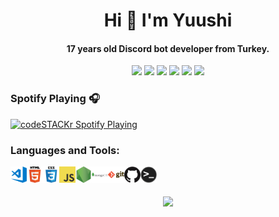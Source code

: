 <h1 align="center">Hi 👋 I'm Yuushi</h1>
<h4 align="center">17 years old Discord bot developer from Turkey.</h4>
<p align="center">
 <a href="https://discord.com/users/743836433252483133" target"blank_"><img src="https://img.shields.io/badge/Discord%20Profilim%20-7289DA.svg?&style=for-the-badge&logo=discord&logoColor=white"></a>
  <a href="https://github.com/Yuushii" target"blank_"><img src="https://img.shields.io/badge/GitHub%20-191717.svg?&style=for-the-badge&logo=github&logoColor=white"></a>
  <a href="https://open.spotify.com/user/2v2ypbjbt8hh1jzs7dczkw8nr" target"blank_"><img src="https://img.shields.io/badge/Spotify%20Hesab%C4%B1m%20-1ed760.svg?&style=for-the-badge&logo=spotify&logoColor=white"></a>
 <a href="https://www.instagram.com/yuushhi/?hl=tr" target"blank_"><img src="https://img.shields.io/badge/INSTAGRAM%20-DC3175.svg?&style=for-the-badge&logo=instagram&logoColor=white"></a>
 <a href="https://github.com/Yuushii" target"blank_"><img src="https://img.shields.io/badge/GitHub%20-191717.svg?&style=for-the-badge&logo=github&logoColor=white"></a>
 <a href="https://www.youtube.com/channel/UCRjW8hxueYU1EMEidoh27QQ" target"blank_"><img src="https://img.shields.io/badge/Yuushi%20-ff0000.svg?&style=for-the-badge&logo=youtube&logoColor=white"></a>
 
### Spotify Playing 🎧

[<img src="https://now-playing-codestackr.vercel.app/api/spotify-playing" alt="codeSTACKr Spotify Playing" width="350" />](https://open.spotify.com/user/swyqyimdc12jajde4vpwd2x1b)
 
 ### Languages and Tools:

<img align="left" alt="Visual Studio Code" width="26px" src="https://raw.githubusercontent.com/github/explore/80688e429a7d4ef2fca1e82350fe8e3517d3494d/topics/visual-studio-code/visual-studio-code.png" />
<img align="left" alt="HTML5" width="26px" src="https://raw.githubusercontent.com/github/explore/80688e429a7d4ef2fca1e82350fe8e3517d3494d/topics/html/html.png" />
<img align="left" alt="CSS3" width="26px" src="https://raw.githubusercontent.com/github/explore/80688e429a7d4ef2fca1e82350fe8e3517d3494d/topics/css/css.png" />
<img align="left" alt="JavaScript" width="26px" src="https://raw.githubusercontent.com/github/explore/80688e429a7d4ef2fca1e82350fe8e3517d3494d/topics/javascript/javascript.png" />
<img align="left" alt="Node.js" width="26px" src="https://raw.githubusercontent.com/github/explore/80688e429a7d4ef2fca1e82350fe8e3517d3494d/topics/nodejs/nodejs.png" />
<img align="left" alt="MongoDB" width="26px" src="https://raw.githubusercontent.com/github/explore/80688e429a7d4ef2fca1e82350fe8e3517d3494d/topics/mongodb/mongodb.png" />
<img align="left" alt="Git" width="26px" src="https://raw.githubusercontent.com/github/explore/80688e429a7d4ef2fca1e82350fe8e3517d3494d/topics/git/git.png" />
<img align="left" alt="GitHub" width="26px" src="https://raw.githubusercontent.com/github/explore/78df643247d429f6cc873026c0622819ad797942/topics/github/github.png" />
<img align="left" alt="Terminal" width="26px" src="https://raw.githubusercontent.com/github/explore/80688e429a7d4ef2fca1e82350fe8e3517d3494d/topics/terminal/terminal.png" />
<br />
<br />
 
 
<p align="center">
  <img src="https://github-readme-stats.vercel.app/api?username=kholdjs&count_private=true&show_icons=true&theme=whitek&hide_border=true" width="%100" height="150px"
</p>
